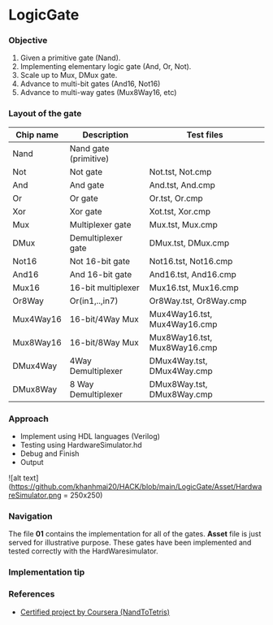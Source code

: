 # LogicGate

### Objective
1. Given a primitive gate (Nand).
2. Implementing elementary logic gate (And, Or, Not).
3. Scale up to Mux, DMux gate.
4. Advance to multi-bit gates (And16, Not16)
5. Advance to multi-way gates (Mux8Way16, etc)


### Layout of the gate 
|Chip name|Description|Test files|
|--|--|--|
|Nand|Nand gate (primitive)||
|Not|Not gate|Not.tst, Not.cmp|
|And|And gate|And.tst, And.cmp|
|Or|Or gate|Or.tst, Or.cmp|
|Xor|Xor gate|Xot.tst, Xor.cmp|
|Mux|Multiplexer gate|Mux.tst, Mux.cmp|
|DMux|Demultiplexer gate|DMux.tst, DMux.cmp|
|Not16|Not 16-bit gate|Not16.tst, Not16.cmp|
|And16|And 16-bit gate|And16.tst, And16.cmp|
|Mux16|16-bit multiplexer|Mux16.tst, Mux16.cmp|
|Or8Way|Or(in1,..,in7)|Or8Way.tst, Or8Way.cmp|
|Mux4Way16|16-bit/4Way Mux|Mux4Way16.tst, Mux4Way16.cmp|
|Mux8Way16|16-bit/8Way Mux|Mux8Way16.tst, Mux8Way16.cmp|
|DMux4Way|4Way Demultiplexer|DMux4Way.tst, DMux4Way.cmp|
|DMux8Way|8 Way Demultiplexer|DMux8Way.tst, DMux8Way.cmp|


### Approach 
* Implement using HDL languages (Verilog)
* Testing using HardwareSimulator.hd
* Debug and Finish
* Output

![alt text](https://github.com/khanhmai20/HACK/blob/main/LogicGate/Asset/HardwareSimulator.png = 250x250)

### Navigation
The file **01** contains the implementation for all of the gates. **Asset** file is just served for illustrative purpose. These gates have been implemented and tested correctly with the HardWaresimulator.

### Implementation tip

### References
* [Certified project by Coursera (NandToTetris)](https://www.nand2tetris.org/project01)
